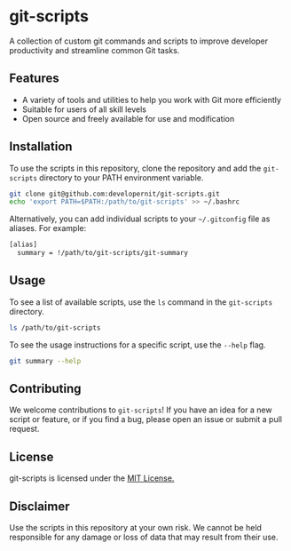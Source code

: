 # git-scripts

A collection of custom git commands and scripts to improve developer productivity and streamline common Git tasks.

## Features

- A variety of tools and utilities to help you work with Git more efficiently
- Suitable for users of all skill levels
- Open source and freely available for use and modification

## Installation

To use the scripts in this repository, clone the repository and add the `git-scripts` directory to your PATH environment variable.

```bash
git clone git@github.com:developernit/git-scripts.git
echo 'export PATH=$PATH:/path/to/git-scripts' >> ~/.bashrc

```

Alternatively, you can add individual scripts to your `~/.gitconfig` file as aliases.
For example:

```bash
[alias]
  summary = !/path/to/git-scripts/git-summary
```

## Usage

To see a list of available scripts, use the `ls` command in the `git-scripts` directory.

```bash
ls /path/to/git-scripts
```

To see the usage instructions for a specific script, use the `--help` flag.

```bash
git summary --help

```

## Contributing

We welcome contributions to `git-scripts`! If you have an idea for a new script or feature, or if you find a bug, please open an issue or submit a pull request.

## License

git-scripts is licensed under the
[MIT License.](https://choosealicense.com/licenses/mit/)

## Disclaimer

Use the scripts in this repository at your own risk. We cannot be held responsible for any damage or loss of data that may result from their use.
